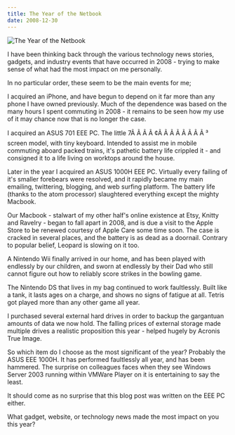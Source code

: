```yaml
---
title: The Year of the Netbook
date: 2008-12-30
---
```


![The Year of the Netbook](https://source.unsplash.com/0gkw_9fy0eQ/1600x900)

I have been thinking back through the various technology news stories, gadgets, and industry events that have occurred in 2008 - trying to make sense of what had the most impact on me personally.

In no particular order, these seem to be the main events for me;

I acquired an iPhone, and have begun to depend on it far more than any phone I have owned previously. Much of the dependence was based on the many hours I spent commuting in 2008 - it remains to be seen how my use of it may chance now that is no longer the case.

I acquired an ASUS 701 EEE PC. The little 7Ã Ã Ã Ã ¢Ã Ã Ã Ã Ã Ã Ã Ã ³ screen model, with tiny keyboard. Intended to assist me in mobile commuting aboard packed trains, it's pathetic battery life crippled it - and consigned it to a life living on worktops around the house.

Later in the year I acquired an ASUS 1000H EEE PC. Virtually every failing of it's smaller forebears were resolved, and it rapidly became my main emailing, twittering, blogging, and web surfing platform. The battery life (thanks to the atom processor) slaughtered everything except the mighty Macbook.

Our Macbook - stalwart of my other half's online existence at Etsy, Knitty and Ravelry - began to fall apart in 2008, and is due a visit to the Apple Store to be renewed courtesy of Apple Care some time soon. The case is cracked in several places, and the battery is as dead as a doornail. Contrary to popular belief, Leopard is slowing on it too.

A Nintendo Wii finally arrived in our home, and has been played with endlessly by our children, and sworn at endlessly by their Dad who still cannot figure out how to reliably score strikes in the bowling game.

The Nintendo DS that lives in my bag continued to work faultlessly. Built like a tank, it lasts ages on a charge, and shows no signs of fatigue at all. Tetris got played more than any other game all year.

I purchased several external hard drives in order to backup the gargantuan amounts of data we now hold. The falling prices of external storage made multiple drives a realistic proposition this year - helped hugely by Acronis True Image.

So which item do I choose as the most significant of the year? Probably the ASUS EEE 1000H. It has performed faultlessly all year, and has been hammered. The surprise on colleagues faces when they see Windows Server 2003 running within VMWare Player on it is entertaining to say the least.

It should come as no surprise that this blog post was written on the EEE PC either.

What gadget, website, or technology news made the most impact on you this year?